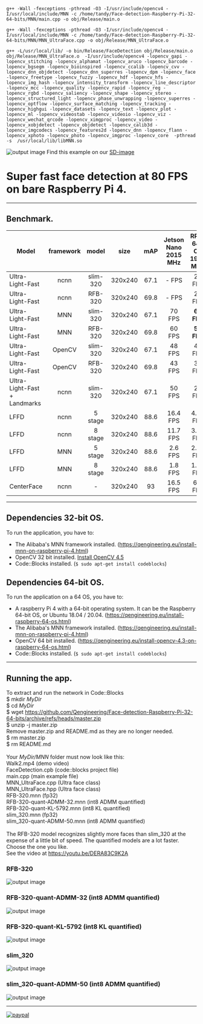 ```
g++ -Wall -fexceptions -pthread -O3 -I/usr/include/opencv4 -I/usr/local/include/MNN -c /home/tandy/Face-detection-Raspberry-Pi-32-64-bits/MNN/main.cpp -o obj/Release/main.o

g++ -Wall -fexceptions -pthread -O3 -I/usr/include/opencv4 -I/usr/local/include/MNN -c /home/tandy/Face-detection-Raspberry-Pi-32-64-bits/MNN/MNN_UltraFace.cpp -o obj/Release/MNN_UltraFace.o

g++ -L/usr/local/lib/ -o bin/Release/FaceDetection obj/Release/main.o obj/Release/MNN_UltraFace.o  -I/usr/include/opencv4 -lopencv_gapi -lopencv_stitching -lopencv_alphamat -lopencv_aruco -lopencv_barcode -lopencv_bgsegm -lopencv_bioinspired -lopencv_ccalib -lopencv_cvv -lopencv_dnn_objdetect -lopencv_dnn_superres -lopencv_dpm -lopencv_face -lopencv_freetype -lopencv_fuzzy -lopencv_hdf -lopencv_hfs -lopencv_img_hash -lopencv_intensity_transform -lopencv_line_descriptor -lopencv_mcc -lopencv_quality -lopencv_rapid -lopencv_reg -lopencv_rgbd -lopencv_saliency -lopencv_shape -lopencv_stereo -lopencv_structured_light -lopencv_phase_unwrapping -lopencv_superres -lopencv_optflow -lopencv_surface_matching -lopencv_tracking -lopencv_highgui -lopencv_datasets -lopencv_text -lopencv_plot -lopencv_ml -lopencv_videostab -lopencv_videoio -lopencv_viz -lopencv_wechat_qrcode -lopencv_ximgproc -lopencv_video -lopencv_xobjdetect -lopencv_objdetect -lopencv_calib3d -lopencv_imgcodecs -lopencv_features2d -lopencv_dnn -lopencv_flann -lopencv_xphoto -lopencv_photo -lopencv_imgproc -lopencv_core  -pthread -s  /usr/local/lib/libMNN.so
```

![output image](https://qengineering.eu/images/SDcard16GB_tiny.jpg) Find this example on our [SD-image](https://github.com/Qengineering/RPi-image)
# Super fast face detection at 80 FPS on bare Raspberry Pi 4.

------------

## Benchmark.
| Model  | framework | model |size |  mAP | Jetson Nano<br/>2015 MHz | RPi 4 64-OS<br/>1950 MHz |
| ------------- | :-----: | :-----:  | :-----:  | :-----:  | :-------------:  | :-------------: |
| Ultra-Light-Fast| ncnn | slim-320 | 320x240 | 67.1  |    - FPS | 26 FPS |
| Ultra-Light-Fast| ncnn | RFB-320 | 320x240 | 69.8  |    - FPS | 23 FPS |
| Ultra-Light-Fast| MNN | slim-320 | 320x240 | 67.1  | 70 FPS | **65 FPS** |
| Ultra-Light-Fast| MNN | RFB-320 | 320x240 | 69.8  | 60 FPS | **56 FPS** |
| Ultra-Light-Fast| OpenCV | slim-320 | 320x240 | 67.1  | 48 FPS | 40 FPS |
| Ultra-Light-Fast| OpenCV | RFB-320 | 320x240 | 69.8  | 43 FPS | 35 FPS |
| Ultra-Light-Fast + Landmarks| ncnn | slim-320 | 320x240 | 67.1  | 50 FPS | 24 FPS |
| LFFD| ncnn | 5 stage | 320x240 | 88.6 | 16.4 FPS | 4.85 FPS |
| LFFD| ncnn | 8 stage | 320x240 | 88.6 | 11.7 FPS | 3.45 FPS |
| LFFD| MNN | 5 stage | 320x240 | 88.6 | 2.6 FPS | 2.17 FPS |
| LFFD| MNN | 8 stage | 320x240 | 88.6 | 1.8 FPS | 1.49 FPS |
| CenterFace| ncnn | - | 320x240 | 93 | 16.5 FPS | 6.8 FPS |

------------

## Dependencies 32-bit OS.
To run the application, you have to:
- The Alibaba's MNN framework installed. (https://qengineering.eu/install-mnn-on-raspberry-pi-4.html) <br/>
- OpenCV 32 bit installed. [Install OpenCV 4.5](https://qengineering.eu/install-opencv-4.5-on-raspberry-pi-4.html) <br/>
- Code::Blocks installed. (```$ sudo apt-get install codeblocks```)<br/>

## Dependencies 64-bit OS.
To run the application on a 64 OS, you have to:<br/>
- A raspberry Pi 4 with a 64-bit operating system. It can be the Raspberry 64-bit OS, or Ubuntu 18.04 / 20.04. (https://qengineering.eu/install-raspberry-64-os.html) <br/>
- The Alibaba's MNN framework installed. (https://qengineering.eu/install-mnn-on-raspberry-pi-4.html) <br/>
- OpenCV 64 bit installed. (https://qengineering.eu/install-opencv-4.3-on-raspberry-64-os.html) <br/>
- Code::Blocks installed. (```$ sudo apt-get install codeblocks```) <br/>

------------

## Running the app.
To extract and run the network in Code::Blocks <br/>
$ mkdir *MyDir* <br/>
$ cd *MyDir* <br/>
$ wget https://github.com/Qengineering/Face-detection-Raspberry-Pi-32-64-bits/archive/refs/heads/master.zip <br/>
$ unzip -j master.zip <br/>
Remove master.zip and README.md as they are no longer needed. <br/>
$ rm master.zip <br/>
$ rm README.md <br/> <br/>
Your *MyDir/MNN* folder must now look like this: <br/>
Walk2.mp4 (demo video)<br/>
FaceDetection.cpb (code::blocks project file)<br/>
main.cpp (main example file)<br/>
MNN_UltraFace.cpp (Ultra face class)<br/>
MNN_UltraFace.hpp (Ultra face class)<br/>
RFB-320.mnn (fp32)<br/>
RFB-320-quant-ADMM-32.mnn (int8 ADMM quantified)<br/>
RFB-320-quant-KL-5792.mnn (int8 KL quantified)<br/>
slim_320.mnn (fp32)<br/>
slim_320-quant-ADMM-50.mnn (int8 ADMM quantified)<br/>
 <br/>
The RFB-320 model recognizes slightly more faces than slim_320 at the expense of a little bit of speed. The quantified models are a lot faster. Choose the one you like.<br/>
See the video at https://youtu.be/DERA83C9K2A

### RFB-320<br/>
![output image](https://qengineering.eu/images/ResultSelfie-RFB.jpg)
### RFB-320-quant-ADMM-32 (int8 ADMM quantified)<br/>
![output image](https://qengineering.eu/images/ResultSelfie-RFB-quant-ADMM-32.jpg)
### RFB-320-quant-KL-5792 (int8 KL quantified)<br/>
![output image](https://qengineering.eu/images/ResultSelfie-RFB-quant-KL-5792.jpg)
### slim_320<br/>
![output image](https://qengineering.eu/images/ResultSelfie-slim.jpg)
### slim_320-quant-ADMM-50 (int8 ADMM quantified)<br/>
![output image](https://qengineering.eu/images/ResultSelfie-slim-quant-ADMM.jpg)

------------

[![paypal](https://qengineering.eu/images/TipJarSmall4.png)](https://www.paypal.com/cgi-bin/webscr?cmd=_s-xclick&hosted_button_id=CPZTM5BB3FCYL)
